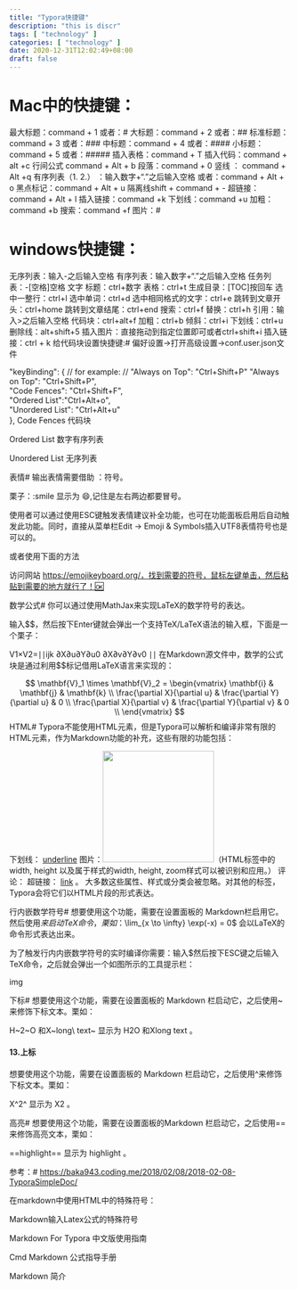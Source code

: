 ```yaml
---
title: "Typora快捷键"
description: "this is discr"
tags: [ "technology" ]
categories: [ "technology" ]
date: 2020-12-31T12:02:49+08:00
draft: false
---
```




# Mac中的快捷键：

最大标题：command + 1 或者：#
大标题：command + 2 或者：##
标准标题：command + 3 或者：###
中标题：command + 4 或者：####
小标题：command + 5 或者：#####
插入表格：command + T
插入代码：command + alt +c
行间公式 command + Alt + b
段落：command + 0
竖线 ： command + Alt +q
有序列表（1. 2.） ：输入数字+“.”之后输入空格 或者：command + Alt + o
黑点标记：command + Alt + u
隔离线shift + command + -
超链接：command + Alt + l
插入链接：command +k
下划线：command +u
加粗：command +b
搜索：command +f
图片：#





# windows快捷键：

无序列表：输入-之后输入空格
有序列表：输入数字+“.”之后输入空格
任务列表：-[空格]空格 文字
标题：ctrl+数字
表格：ctrl+t
生成目录：[TOC]按回车
选中一整行：ctrl+l
选中单词：ctrl+d
选中相同格式的文字：ctrl+e
跳转到文章开头：ctrl+home
跳转到文章结尾：ctrl+end
搜索：ctrl+f
替换：ctrl+h
引用：输入>之后输入空格
代码块：ctrl+alt+f
加粗：ctrl+b
倾斜：ctrl+i
下划线：ctrl+u
删除线：alt+shift+5
插入图片：直接拖动到指定位置即可或者ctrl+shift+i
插入链接：ctrl + k
给代码块设置快捷键:#
偏好设置->打开高级设置->conf.user.json文件

  "keyBinding": {
    // for example: 
    // "Always on Top": "Ctrl+Shift+P"
	"Always on Top": "Ctrl+Shift+P",  
    "Code Fences": "Ctrl+Shift+F",  
    "Ordered List":"Ctrl+Alt+o",  
    "Unordered List": "Ctrl+Alt+u"  
  },
Code Fences 代码块

Ordered List 数字有序列表

Unordered List 无序列表





表情#
输出表情需要借助 ：符号。

栗子：:smile 显示为 😄,记住是左右两边都要冒号。

使用者可以通过使用ESC键触发表情建议补全功能，也可在功能面板启用后自动触发此功能。同时，直接从菜单栏Edit -> Emoji & Symbols插入UTF8表情符号也是可以的。

或者使用下面的方法

访问网站 https://emojikeyboard.org/，找到需要的符号，鼠标左键单击，然后粘贴到需要的地方就行了！🆗

数学公式#
你可以通过使用MathJax来实现LaTeX的数学符号的表达。

输入$$，然后按下Enter键就会弹出一个支持TeX/LaTeX语法的输入框，下面是一个栗子：

V1×V2=∣∣ijk ∂X∂u∂Y∂u0 ∂X∂v∂Y∂v0 ∣∣
在Markdown源文件中，数学的公式块是通过利用$$标记借用LaTeX语言来实现的：

$$
\mathbf{V}_1 \times \mathbf{V}_2 =  \begin{vmatrix} 
\mathbf{i} & \mathbf{j} & \mathbf{k} \\
\frac{\partial X}{\partial u} &  \frac{\partial Y}{\partial u} & 0 \\
\frac{\partial X}{\partial v} &  \frac{\partial Y}{\partial v} & 0 \\
\end{vmatrix}
$$
HTML#
Typora不能使用HTML元素，但是Typora可以解析和编译非常有限的HTML元素，作为Markdown功能的补充，这些有限的功能包括：

下划线： <u>underline</u>
图片：<img src="http://www.w3.org/html/logo/img/mark-word-icon.png" width="200px" />（HTML标签中的width, height 以及属于样式的width, height, zoom样式可以被识别和应用。）
评论：<!-- This is some comments -->
超链接： <a href="http://typora.io" target="_blank">link</a> 。
大多数这些属性、样式或分类会被忽略。对其他的标签，Typora会将它们以HTML片段的形式表达。

行内嵌数学符号#
想要使用这个功能，需要在设置面板的 Markdown栏启用它。然后使用$来启动TeX命令，栗如：$\lim_{x \to \infty} \exp(-x) = 0$ 会以LaTeX的命令形式表达出来。

为了触发行内内嵌数学符号的实时编译你需要：输入$然后按下ESC键之后输入TeX命令，之后就会弹出一个如图所示的工具提示栏：

img

下标#
想要使用这个功能，需要在设置面板的 Markdown 栏启动它，之后使用~来修饰下标文本。栗如：

H~2~O 和X~long\ text~ 显示为 H2O 和Xlong text 。

#### 13.上标

想要使用这个功能，需要在设置面板的 Markdown 栏启动它，之后使用^来修饰下标文本。栗如：

X^2^ 显示为 X2 。

高亮#
想要使用这个功能，需要在设置面板的Markdown 栏启动它，之后使用==来修饰高亮文本，栗如：

==highlight== 显示为 highlight 。

参考：#
https://baka943.coding.me/2018/02/08/2018-02-08-TyporaSimpleDoc/

在markdown中使用HTML中的特殊符号：

Markdown输入Latex公式的特殊符号

Markdown For Typora 中文版使用指南

Cmd Markdown 公式指导手册

Markdown 简介